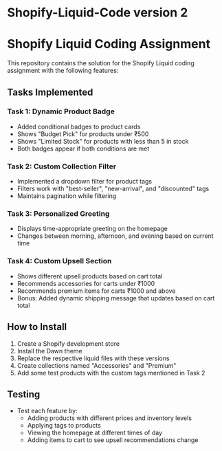 # Shopify-Liquid-Code version 2

# Shopify Liquid Coding Assignment

This repository contains the solution for the Shopify Liquid coding assignment with the following features:

## Tasks Implemented

### Task 1: Dynamic Product Badge
- Added conditional badges to product cards
- Shows "Budget Pick" for products under ₹500
- Shows "Limited Stock" for products with less than 5 in stock
- Both badges appear if both conditions are met

### Task 2: Custom Collection Filter
- Implemented a dropdown filter for product tags
- Filters work with "best-seller", "new-arrival", and "discounted" tags
- Maintains pagination while filtering

### Task 3: Personalized Greeting
- Displays time-appropriate greeting on the homepage
- Changes between morning, afternoon, and evening based on current time

### Task 4: Custom Upsell Section
- Shows different upsell products based on cart total
- Recommends accessories for carts under ₹1000
- Recommends premium items for carts ₹1000 and above
- Bonus: Added dynamic shipping message that updates based on cart total

## How to Install
1. Create a Shopify development store
2. Install the Dawn theme
3. Replace the respective liquid files with these versions
4. Create collections named "Accessories" and "Premium"
5. Add some test products with the custom tags mentioned in Task 2

## Testing
- Test each feature by:
  - Adding products with different prices and inventory levels
  - Applying tags to products
  - Viewing the homepage at different times of day
  - Adding items to cart to see upsell recommendations change
